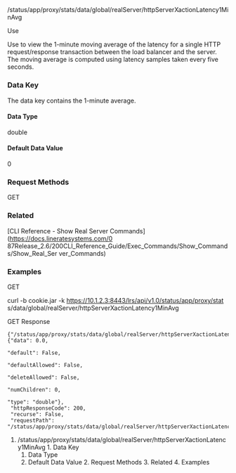 ##
/status/app/proxy/stats/data/global/realServer/httpServerXactionLatency1MinAvg

Use

Use to view the 1-minute moving average of the latency for a single HTTP
request/response transaction between the load balancer and the server. The
moving average is computed using latency samples taken every five seconds.

### Data Key

The data key contains the 1-minute average.

#### Data Type

double

#### Default Data Value

0

### Request Methods

GET

### Related

[CLI Reference - Show Real Server Commands](https://docs.lineratesystems.com/0
87Release_2.6/200CLI_Reference_Guide/Exec_Commands/Show_Commands/Show_Real_Ser
ver_Commands)

### Examples

GET

curl -b cookie.jar -k https://10.1.2.3:8443/lrs/api/v1.0/status/app/proxy/stat
s/data/global/realServer/httpServerXactionLatency1MinAvg

GET Response

    
    
    {"/status/app/proxy/stats/data/global/realServer/httpServerXactionLatency1MinAvg": {"data": 0.0,
                                                                                         "default": False,
                                                                                         "defaultAllowed": False,
                                                                                         "deleteAllowed": False,
                                                                                         "numChildren": 0,
                                                                                         "type": "double"},
     "httpResponseCode": 200,
     "recurse": False,
     "requestPath": "/status/app/proxy/stats/data/global/realServer/httpServerXactionLatency1MinAvg"}
    

  1. /status/app/proxy/stats/data/global/realServer/httpServerXactionLatency1MinAvg
    1. Data Key
      1. Data Type
      2. Default Data Value
    2. Request Methods
    3. Related
    4. Examples

